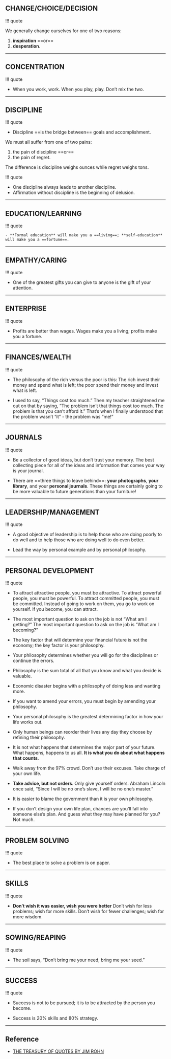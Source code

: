## CHANGE/CHOICE/DECISION

!!! quote

We generally change ourselves for one of two reasons:

1.  **inspiration** ==or==
2.  **desperation**.

---

## CONCENTRATION

!!! quote

- When you work, work. When you play, play. Don’t mix the two.

---

## DISCIPLINE

!!! quote

- Discipline ==is the bridge between== goals and accomplishment.

We must all suffer from one of two pains:

1. the pain of discipline ==or==
2. the pain of regret.

The difference is discipline weighs ounces while regret weighs tons.

!!! quote

- One discipline always leads to another discipline.
- Affirmation without discipline is the beginning of delusion.

---

## EDUCATION/LEARNING

!!! quote

    - **Formal education** will make you a ==living==; **self-education** will make you a ==fortune==.

---

## EMPATHY/CARING

!!! quote

- One of the greatest gifts you can give to anyone is the gift of your attention.

---

## ENTERPRISE

!!! quote

- Profits are better than wages. Wages make you a living; profits make you a fortune.

---

## FINANCES/WEALTH

!!! quote

- The philosophy of the rich versus the poor is this: The rich invest their money and spend what is left; the poor spend their money and invest what is left.

- I used to say, “Things cost too much.” Then my teacher straightened me out on that by saying, “The problem isn’t that things cost too much. The problem is that you can’t afford it.” That’s when I finally understood that the problem wasn’t “it” - the problem was “me!”

---

## JOURNALS

!!! quote

- Be a collector of good ideas, but don’t trust your memory. The best collecting piece for all of the ideas and information that comes your way is your journal.

- There are ==three things to leave behind==: **your photographs**, **your library**, and your **personal journals**. These things are certainly going to be more valuable to future generations than your furniture!

---

## LEADERSHIP/MANAGEMENT

!!! quote

- A good objective of leadership is to help those who are doing poorly to do well and to help those who are doing well to do even better.

- Lead the way by personal example and by personal philosophy.

---

## PERSONAL DEVELOPMENT

!!! quote

- To attract attractive people, you must be attractive. To attract powerful people, you must be powerful. To attract committed people, you must be committed. Instead of going to work on them, you go to work on yourself. If you become, you can attract.

- The most important question to ask on the job is not “What am I getting?” The most important question to ask on the job is “What am I becoming?”

- The key factor that will determine your financial future is not the economy; the key factor is your philosophy.

- Your philosophy determines whether you will go for the disciplines or continue the errors.

- Philosophy is the sum total of all that you know and what you decide is valuable.

- Economic disaster begins with a philosophy of doing less and wanting more.

- If you want to amend your errors, you must begin by amending your philosophy.

- Your personal philosophy is the greatest determining factor in how your life works out.

- Only human beings can reorder their lives any day they choose by refining their philosophy.

- It is not what happens that determines the major part of your future. What happens, happens to us all. **It is what you do about what happens that counts**.

- Walk away from the 97% crowd. Don’t use their excuses. Take charge of your own life.

- **Take advice, but not orders**. Only give yourself orders. Abraham Lincoln once said, “Since I will be no one’s slave, I will be no one’s master.”

- It is easier to blame the government than it is your own philosophy.

- If you don’t design your own life plan, chances are you’ll fall into someone else’s plan. And guess what they may have planned for you? Not much.

---

## PROBLEM SOLVING

!!! quote

- The best place to solve a problem is on paper.

---

## SKILLS

!!! quote

- **Don’t wish it was easier, wish you were better** Don’t wish for less problems; wish for more skills. Don’t wish for fewer challenges; wish for more wisdom.

---

## SOWING/REAPING

!!! quote

- The soil says, “Don’t bring me your need, bring me your seed.”

---

## SUCCESS

!!! quote

- Success is not to be pursued; it is to be attracted by the person you become.

- Success is 20% skills and 80% strategy.

---

## Reference

- [THE TREASURY OF QUOTES BY JIM ROHN](#)
